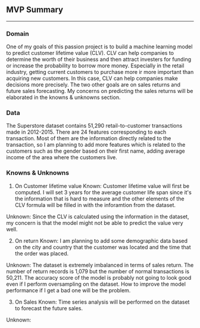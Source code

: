 ## MVP Summary
---------

### Domain
One of my goals of this passion project is to build a machine learning model to predict customer lifetime value (CLV). CLV can help companies to determine the worth of their business and then attract investers for funding or increase the probability to borrow more money. Especially in the retail industry, getting current customers to purchase more ir more important than acquiring new customers. In this case, CLV can help companies make decisions more precisely.
The two other goals are on sales returns and future sales forecasting. My concerns on predicting the sales returns will be elaborated in the knowns & unknowns section.

### Data

The Superstore dataset contains 51,290 retail-to-customer transactions made in 2012-2015. There are 24 features corresponding to each transaction. Most of them are the information  directly related to the transaction, so I am planning to add more features which is related to the customers such as the gender based on their first name, adding average income of the area where the customers live.

### Knowns & Unknowns

1. On Customer lifetime value
Known: Customer lifetime value will first be computed. I will set 3 years for the average customer life span since it's the information that is hard to measure and the other elements of the CLV formula will be filled in with the inforamtion from the dataset. 

Unknown: Since the CLV is calculated using the information in the dataset, my concern is that the model might not be able to predict the value very well.

2. On return
Known: I am planning to add some demographic data based on the city and country that the customer was located and the time that the order was placed.

Unknown: The dataset is extremely imbalanced in terms of sales return. The number of return records is 1,079 but the number of normal transactions is 50,211. The accuracy score of the model is probably not going to look good even if I perform oversampling on the dataset. How to improve the model performance if I get a bad one will be the problem.

3. On Sales
Known: Time series analysis will be performed on the dataset to forecast the future sales. 

Unknown: 
